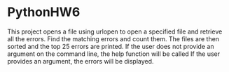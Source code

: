 # PythonHW6

This project opens a file using urlopen to open a specified file and retrieve all the errors.
Find the matching errors and count them.
The files are then sorted and the top 25 errors are printed.
If the user does not provide an argument on the command line, the help function will be called
If the user provides an argument, the errors will be displayed. 
